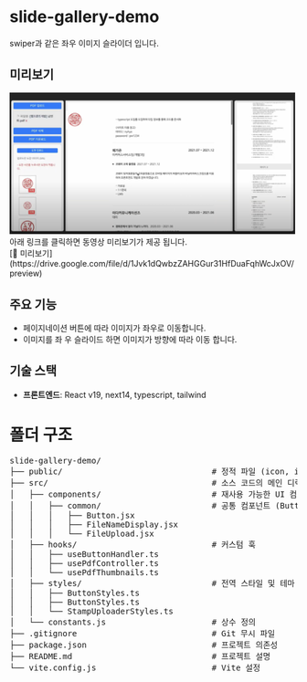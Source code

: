 # slide-gallery-demo
swiper과 같은 좌우 이미지 슬라이더 입니다.

## 미리보기
<img src="https://github.com/nam-yeun-hwa/pdf-maker-demo/blob/main/public/sample.png?raw=true" width="500" height="auto"/>
아래 링크를 클릭하면 동영상 미리보기가 제공 됩니다.</br>
[📄 미리보기](https://drive.google.com/file/d/1Jvk1dQwbzZAHGGur31HfDuaFqhWcJxOV/preview)

## 주요 기능
- 페이지네이션 버튼에 따라 이미지가 좌우로 이동합니다. 
- 이미지를 좌 우 슬라이드 하면 이미지가 방향에 따라 이동 합니다.


## 기술 스택
- **프론트엔드**: React v19, next14, typescript, tailwind
  

# 폴더 구조
<pre>
slide-gallery-demo/
├── public/                               # 정적 파일 (icon, image등)
├── src/                                  # 소스 코드의 메인 디렉토리
│   ├── components/                       # 재사용 가능한 UI 컴포넌트
│   │   ├── common/                       # 공통 컴포넌트 (Button, Input 등)
│   │   │   ├── Button.jsx
│   │   │   ├── FileNameDisplay.jsx
│   │   │   └── FileUpload.jsx
│   ├── hooks/                            # 커스텀 훅
│   │   ├── useButtonHandler.ts
│   │   ├── usePdfController.ts
│   │   └── usePdfThumbnails.ts
│   ├── styles/                           # 전역 스타일 및 테마
│   │   ├── ButtonStyles.ts
│   │   ├── ButtonStyles.ts
│   │   └── StampUploaderStyles.ts
│   └── constants.js                      # 상수 정의 
├── .gitignore                            # Git 무시 파일
├── package.json                          # 프로젝트 의존성
├── README.md                             # 프로젝트 설명
└── vite.config.js                        # Vite 설정
</pre>



